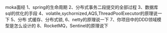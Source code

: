 moka面经
1、spring的生命周期
2、分布式事务二段提交的全部过程
3、数据库sql的优化的手段
4、volatile,sychornized,AQS,ThreadPoolExecutor的原理说一下
5、分布 式缓存、分布式锁,
6、netty的原理说一下
7、你项目中的DDD领域模型是怎么设计的
8、RocketMQ，Sentinel的原理说下